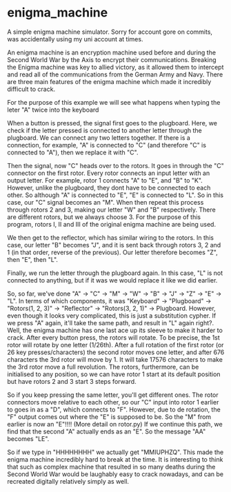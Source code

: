 # enigma_machine

A simple enigma machine simulator. Sorry for account gore on commits, was accidentally using my uni account at times.

An enigma machine is an encryption machine used before and during the Second World War by the Axis to encrypt their communications. Breaking the Enigma machine was key to allied victory, as it allowed them to intercept and read all of the communications from the German Army and Navy. There are three main features of the enigma machine which made it incredibly difficult to crack.

For the purpose of this example we will see what happens when typing the leter "A" twice into the keyboard

When a button is pressed, the signal first goes to the plugboard. Here, we check if the letter pressed is connected to another letter through the plugboard. We can connect any two letters together. If there is a connection, for example, "A" is connected to "C" (and therefore "C" is connected to "A"), then we replace it with "C".

Then the signal, now "C" heads over to the rotors. It goes in through the "C" connector on the first rotor. Every rotor connects an input letter with an output letter. For example, rotor 1 connects "A" to "E", and "B" to "K". However, unlike the plugboard, they dont have to be connected to each other. So although "A" is connected to "E", "E" is connected to "L". So in this case, our "C" signal becomes an "M". When then repeat this process through rotors 2 and 3, making our letter "W" and "B" respectively. There are different rotors, but we always choose 3. For the purpose of this program, rotors I, II and III of the original enigma machine are being used.

We then get to the reflector, which has similar wiring to the rotors. In this case, our letter "B" becomes "J", and it is sent back through rotors 3, 2 and 1 (in that order, reverse of the previous). Our letter therefore becomes "Z", then "E", then "L".

Finally, we run the letter through the plugboard again. In this case, "L" is not connected to anything, but if it was we would replace it like we did earlier.

So, so far, we've done "A" -> "C" -> "M" -> "W" -> "B" -> "J" -> "Z" -> "E" -> "L". In terms of which components, it was "Keyboard" -> "Plugboard" -> "Rotors(1, 2, 3)" -> "Reflector" -> "Rotors(3, 2, 1)" -> Plugboard. However, even though it looks very complicated, this is just a substitution cypher. If we press "A" again, it'll take the same path, and result in "L" again right?. Well, the enigma machine has one last ace up its sleeve to make it harder to crack. After every button press, the rotors will rotate. To be precise, the 1st rotor will rotate by one letter (1/26th). After a full rotation of the first rotor (or 26 key presses/characters) the second rotor moves one letter, and after 676 characters the 3rd rotor will move by 1. It will take 17576 characters to make the 3rd rotor move a full revolution. The rotors, furthermore, can be initialised to any position, so we can have rotor 1 start at its default position but have rotors 2 and 3 start 3 steps forward.

So if you keep pressing the same letter, you'll get different ones. The rotor connectors move relative to each other, so our "C" input into rotor 1 earlier to goes in as a "D", which connects to "F". However, due to de rotation, the "F" output comes out where the "E" is supposed to be. So the "M" from earlier is now an "E"!!!! (More detail on rotor.py) If we continue this path, we find that the second "A" actually ends as an "E". So the message "AA" becomes "LE".

So if we type in "HHHHHHHH" we actually get "MMIUPHZQ". This made the enigma machine incredibly hard to break at the time. It is interesting to think that such as complex machine that resulted in so many deaths during the Second World War would be laughably easy to crack nowadays, and can be recreated digitally relatively simply as well.
